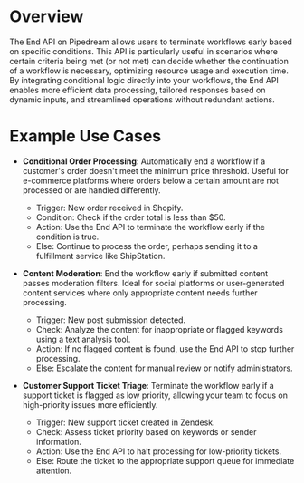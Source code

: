 # Overview

The End API on Pipedream allows users to terminate workflows early based on specific conditions. This API is particularly useful in scenarios where certain criteria being met (or not met) can decide whether the continuation of a workflow is necessary, optimizing resource usage and execution time. By integrating conditional logic directly into your workflows, the End API enables more efficient data processing, tailored responses based on dynamic inputs, and streamlined operations without redundant actions.

# Example Use Cases

- **Conditional Order Processing**: Automatically end a workflow if a customer's order doesn't meet the minimum price threshold. Useful for e-commerce platforms where orders below a certain amount are not processed or are handled differently.
  - Trigger: New order received in Shopify.
  - Condition: Check if the order total is less than $50.
  - Action: Use the End API to terminate the workflow early if the condition is true.
  - Else: Continue to process the order, perhaps sending it to a fulfillment service like ShipStation.

- **Content Moderation**: End the workflow early if submitted content passes moderation filters. Ideal for social platforms or user-generated content services where only appropriate content needs further processing.
  - Trigger: New post submission detected.
  - Check: Analyze the content for inappropriate or flagged keywords using a text analysis tool.
  - Action: If no flagged content is found, use the End API to stop further processing.
  - Else: Escalate the content for manual review or notify administrators.

- **Customer Support Ticket Triage**: Terminate the workflow early if a support ticket is flagged as low priority, allowing your team to focus on high-priority issues more efficiently.
  - Trigger: New support ticket created in Zendesk.
  - Check: Assess ticket priority based on keywords or sender information.
  - Action: Use the End API to halt processing for low-priority tickets.
  - Else: Route the ticket to the appropriate support queue for immediate attention.
